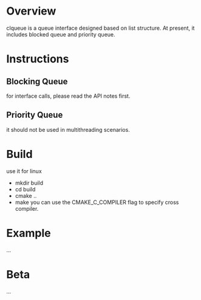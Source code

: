 # Overview
clqueue is a queue interface designed based on list structure. At present, it includes blocked queue and priority queue.

# Instructions
## Blocking Queue
for interface calls, please read the API notes first.
## Priority Queue
it should not be used in multithreading scenarios.

# Build
use it for linux
- mkdir build
- cd build
- cmake ..
- make
you can use the CMAKE_C_COMPILER flag to specify cross compiler.

# Example
...

# Beta
...

